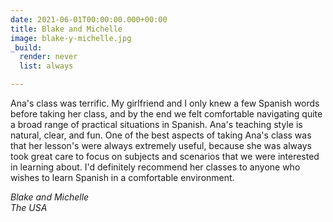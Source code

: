 ```yaml
---
date: 2021-06-01T00:00:00.000+00:00
title: Blake and Michelle
image: blake-y-michelle.jpg
_build:
  render: never
  list: always

---
```

Ana's class was terrific. My girlfriend and I only knew a few Spanish words before taking her class, and by the end we felt comfortable navigating quite a broad range of practical situations in Spanish. Ana's teaching style is natural, clear, and fun. One of the best aspects of taking Ana's class was that her lesson's were always extremely useful, because she was always took great care to focus on subjects and scenarios that we were interested in learning about. I'd definitely recommend her classes to anyone who wishes to learn Spanish in a comfortable environment.

_Blake and Michelle_\
_The USA_
